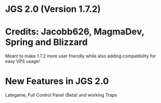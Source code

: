 # JGS 2.0 (Version 1.7.2) 

# Credits: Jacobb626, MagmaDev, Spring and Blizzard

 Meant to make 1.7.2 more user friendly while also adding compatibility for easy VPS usage!
# New Features in JGS 2.0
Lategame, Full Control Panel (Beta) and working Traps
